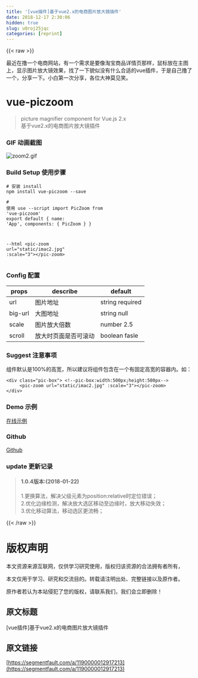 ```yaml
---
title: '[vue插件]基于vue2.x的电商图片放大镜插件' 
date: 2018-12-17 2:30:06
hidden: true
slug: u0roj25jqc
categories: [reprint]
---
```


{{< raw >}}

                    
<p>最近在撸一个电商网站，有一个需求是要像淘宝商品详情页那样，鼠标放在主图上，显示图片放大镜效果，找了一下貌似没有什么合适的vue插件，于是自己撸了一个，分享一下。小白第一次分享，各位大神莫见笑。</p>
<h1 id="articleHeader0">vue-piczoom</h1>
<blockquote>picture magnifier component for Vue.js 2.x<br>基于vue2.x的电商图片放大镜插件</blockquote>
<h3 id="articleHeader1">GIF 动画截图</h3>
<p><span class="img-wrap"><img data-src="/img/remote/1460000012917216" src="https://static.alili.tech/img/remote/1460000012917216" alt="zoom2.gif" title="zoom2.gif" style="cursor: pointer;"></span></p>
<h3 id="articleHeader2">Build Setup 使用步骤</h3>
<div class="widget-codetool" style="display:none;">
      <div class="widget-codetool--inner">
      <span class="selectCode code-tool" data-toggle="tooltip" data-placement="top" title="" data-original-title="全选"></span>
      <span type="button" class="copyCode code-tool" data-toggle="tooltip" data-placement="top" data-clipboard-text="# 安装 install
npm install vue-piczoom --save" title="" data-original-title="复制"></span>
      <span type="button" class="saveToNote code-tool" data-toggle="tooltip" data-placement="top" title="" data-original-title="放进笔记"></span>
      </div>
      </div><pre class="bash hljs"><code class="bash"><span class="hljs-comment"># 安装 install</span>
npm install vue-piczoom --save</code></pre>
<div class="widget-codetool" style="display:none;">
      <div class="widget-codetool--inner">
      <span class="selectCode code-tool" data-toggle="tooltip" data-placement="top" title="" data-original-title="全选"></span>
      <span type="button" class="copyCode code-tool" data-toggle="tooltip" data-placement="top" data-clipboard-text="# 使用 use
--script
import PicZoom from 'vue-piczoom'
export default {
  name: 'App',
  components: {
    PicZoom
  }
}

--html
<pic-zoom url=&quot;static/imac2.jpg&quot; :scale=&quot;3&quot;></pic-zoom>" title="" data-original-title="复制"></span>
      <span type="button" class="saveToNote code-tool" data-toggle="tooltip" data-placement="top" title="" data-original-title="放进笔记"></span>
      </div>
      </div><pre class="bash hljs"><code class="bash"><span class="hljs-comment"># 使用 use</span>
--script
import PicZoom from <span class="hljs-string">'vue-piczoom'</span>
<span class="hljs-built_in">export</span> default {
  name: <span class="hljs-string">'App'</span>,
  components: {
    PicZoom
  }
}

--html
&lt;pic-zoom url=<span class="hljs-string">"static/imac2.jpg"</span> :scale=<span class="hljs-string">"3"</span>&gt;&lt;/pic-zoom&gt;</code></pre>
<h3 id="articleHeader3">Config 配置</h3>
<table>
<thead><tr>
<th>props</th>
<th>describe</th>
<th>default</th>
</tr></thead>
<tbody>
<tr>
<td>url</td>
<td>图片地址</td>
<td>string required</td>
</tr>
<tr>
<td>big-url</td>
<td>大图地址</td>
<td>string null</td>
</tr>
<tr>
<td>scale</td>
<td>图片放大倍数</td>
<td>number 2.5</td>
</tr>
<tr>
<td>scroll</td>
<td>放大时页面是否可滚动</td>
<td>boolean fasle</td>
</tr>
</tbody>
</table>
<h3 id="articleHeader4">Suggest 注意事项</h3>
<p>组件默认是100%的高宽，所以建议将组件包含在一个有固定高宽的容器内。如：</p>
<div class="widget-codetool" style="display:none;">
      <div class="widget-codetool--inner">
      <span class="selectCode code-tool" data-toggle="tooltip" data-placement="top" title="" data-original-title="全选"></span>
      <span type="button" class="copyCode code-tool" data-toggle="tooltip" data-placement="top" data-clipboard-text="<div class=&quot;pic-box&quot;> <!--pic-box:width:500px;height:500px-->
     <pic-zoom url=&quot;static/imac2.jpg&quot; :scale=&quot;3&quot;></pic-zoom>
</div>" title="" data-original-title="复制"></span>
      <span type="button" class="saveToNote code-tool" data-toggle="tooltip" data-placement="top" title="" data-original-title="放进笔记"></span>
      </div>
      </div><pre class="hljs javascript"><code>&lt;div <span class="hljs-class"><span class="hljs-keyword">class</span></span>=<span class="hljs-string">"pic-box"</span>&gt; <span class="xml"><span class="hljs-comment">&lt;!--pic-box:width:500px;height:500px--&gt;</span>
     <span class="hljs-tag">&lt;<span class="hljs-name">pic-zoom</span> <span class="hljs-attr">url</span>=<span class="hljs-string">"static/imac2.jpg"</span> <span class="hljs-attr">:scale</span>=<span class="hljs-string">"3"</span>&gt;</span><span class="hljs-tag">&lt;/<span class="hljs-name">pic-zoom</span>&gt;</span>
<span class="hljs-tag">&lt;/<span class="hljs-name">div</span>&gt;</span></span></code></pre>
<h3 id="articleHeader5">Demo 示例</h3>
<p><a href="https://826327700.github.io/vue-piczoom/dist/" rel="nofollow noreferrer" target="_blank">在线示例</a></p>
<h3 id="articleHeader6">Github</h3>
<p><a href="https://github.com/826327700/vue-piczoom" rel="nofollow noreferrer" target="_blank">Github</a></p>
<h3 id="articleHeader7">update 更新记录</h3>
<blockquote>
<h4>1.0.4版本:(2018-01-22)</h4>
<p>1.更换算法，解决父级元素为position:relative时定位错误；  <br>2.优化边缘检测，解决放大选区移动至边缘时，放大移动失效；  <br>3.优化移动算法，移动选区更流畅；</p>
</blockquote>

                
{{< /raw >}}

# 版权声明
本文资源来源互联网，仅供学习研究使用，版权归该资源的合法拥有者所有，

本文仅用于学习、研究和交流目的。转载请注明出处、完整链接以及原作者。

原作者若认为本站侵犯了您的版权，请联系我们，我们会立即删除！

## 原文标题
[vue插件]基于vue2.x的电商图片放大镜插件

## 原文链接
[https://segmentfault.com/a/1190000012917213](https://segmentfault.com/a/1190000012917213)

